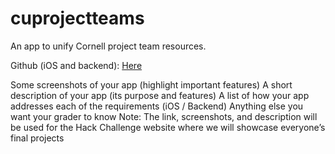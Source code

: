 # cuprojectteams

An app to unify Cornell project team resources.

Github (iOS and backend): [Here](https://github.com/jeremyfreedman/cuprojectteams/)

Some screenshots of your app (highlight important features)
A short description of your app (its purpose and features)
A list of how your app addresses each of the requirements (iOS / Backend)
Anything else you want your grader to know
Note: The link, screenshots, and description will be used for the Hack Challenge website where we will showcase everyone’s final projects